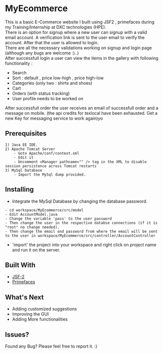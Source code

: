 # MyEcommerce

This is a basic E-Commerce website I built using JSF2 , primefaces during my Training/Internship at DXC technologies (HPE).<br />
There is an option for signup where a new user can signup with a valid email account. A verification link is sent to the user email to verify the account. After that the user is allowed to login.<br />
There are all the necessary validations working on signup and login page (although any bugs are welcome :)..)<br />
After successfull login a user can view the items in the gallery with following functionality : 
* Search
* Sort : default , price low-high , price high-low
* Categories (only two : shirts and shoes)
* Cart
* Orders (with status tracking)
* User profile needs to be worked on

After successfull order the user receives an email of successfull order and a message on mobile. (the api credits for texlocal have been exhausted. Get a new Key for messaging service to work again)yo

## Prerequisites
```
1) Java EE IDE.
2) Apache Tomcat Server
    - Goto Apache/conf/context.xml
    - Edit it
    - Uncomment <Manager pathname="" /> tag in the XML to disable session persistence across Tomcat restarts
3) MySql Database
    - Import the MySql dump provided.
```

## Installing

* Integrate the MySql Database by changing the database password.
```
- cd workspace/MyEcommerce/src/model
- Edit AccountModel.java
- Change the variable 'pass' to the user password
- Then change the user in the respective databse connections (if it is "root" no change needed).
- Then change the email and password from where the email will be sent to the user in workspace/MyEcommerce/src/controller/AccountController
```
* 'import' the project into your workspace and right click on project name and run it on the server.

## Built With
* [JSF-2](https://en.wikipedia.org/wiki/JavaServer_Faces)
* [Primefaces](https://www.primefaces.org/)

## What's Next
* Adding customized suggestions
* Improving the GUI
* Adding More functionalities

## Issues?
Found any Bug? Please feel free to report it. :)
